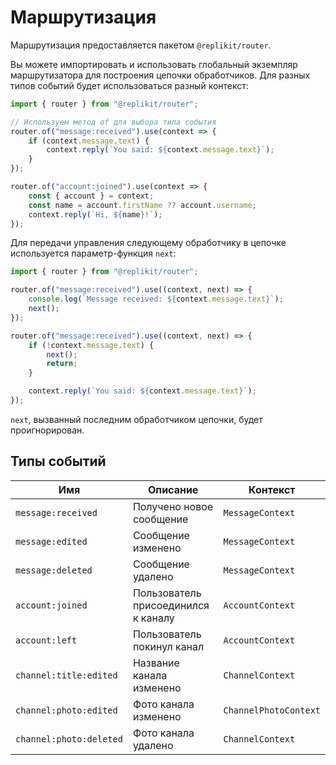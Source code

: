 # Маршрутизация

Маршрутизация предоставляется пакетом `@replikit/router`.

Вы можете импортировать и использовать глобальный экземпляр маршрутизатора для построения цепочки обработчиков.
Для разных типов событий будет использоваться разный контекст:

```ts
import { router } from "@replikit/router";

// Используем метод of для выбора типа события
router.of("message:received").use(context => {
    if (context.message.text) {
        context.reply(`You said: ${context.message.text}`);
    }
});

router.of("account:joined").use(context => {
    const { account } = context;
    const name = account.firstName ?? account.username;
    context.reply(`Hi, ${name}!`);
});
```

Для передачи управления следующему обработчику в цепочке используется параметр-функция `next`:

```ts
import { router } from "@replikit/router";

router.of("message:received").use((context, next) => {
    console.log(`Message received: ${context.message.text}`);
    next();
});

router.of("message:received").use((context, next) => {
    if (!context.message.text) {
        next();
        return;
    }

    context.reply(`You said: ${context.message.text}`);
});
```

`next`, вызванный последним обработчиком цепочки, будет проигнорирован.

## Типы событий

| Имя                     | Описание                            | Контекст              |
| ----------------------- | ----------------------------------- | --------------------- |
| `message:received`      | Получено новое сообщение            | `MessageContext`      |
| `message:edited`        | Сообщение изменено                  | `MessageContext`      |
| `message:deleted`       | Сообщение удалено                   | `MessageContext`      |
| `account:joined`        | Пользователь присоединился к каналу | `AccountContext`      |
| `account:left`          | Пользователь покинул канал          | `AccountContext`      |
| `channel:title:edited`  | Название канала изменено            | `ChannelContext`      |
| `channel:photo:edited`  | Фото канала изменено                | `ChannelPhotoContext` |
| `channel:photo:deleted` | Фото канала удалено                 | `ChannelContext`      |
